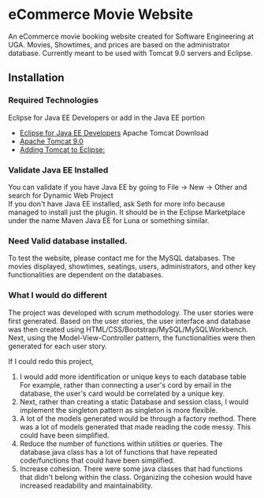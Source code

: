 # eCommerce Movie Website
An eCommerce movie booking website created for Software Engineering at UGA. Movies, Showtimes, and prices are based on the administrator database. Currently meant to be used with Tomcat 9.0 servers and Eclipse.

## Installation
### Required Technologies
Eclipse for Java EE Developers or add in the Java EE portion
* [Eclipse for Java EE Developers](https://www.eclipse.org/downloads/packages/eclipse-ide-java-ee-developers/photonr)
Apache Tomcat Download
* [Apache Tomcat 9.0](https://tomcat.apache.org/download-90.cgi)
* [Adding Tomcat to Eclipse:](https://stackoverflow.com/questions/8046871/how-to-add-tomcat-server-in-eclipse)

### Validate Java EE Installed
You can validate if you have Java EE by going to File -> New -> Other and search for Dynamic Web Project<br>
If you don't have Java EE installed, ask Seth for more info because managed to install just the plugin. It should be in the Eclipse Marketplace under the name Maven Java EE for Luna or something similar.

### Need Valid database installed.
To test the website, please contact me for the MySQL databases. The movies displayed, showtimes, seatings, users, administrators, and other key functionalities are dependent on the databases.

### What I would do different
The project was developed with scrum methodology. The user stories were first generated. Based on the user stories, the user interface and database was then created using HTML/CSS/Bootstrap/MySQL/MySQLWorkbench. Next, using the Model-View-Controller pattern, the functionalities were then generated for each user story.

If I could redo this project, 
1) I would add more identification or unique keys to each database table For example, rather than connecting a user's cord by email in the database, the user's card would be correlated by a unique key. <br/>
2) Next, rather than creating a static Database and session class, I would implement the singleton pattern as singleton is more flexible. <br/>
3) A lot of the models generated would be through a factory method. There was a lot of models generated that made reading the code messy. This could have been simplified. <br/>
4) Reduce the number of functions within utilities or queries. The database.java class has a lot of functions that have repeated code/functions that could have been simplified. <br/>
5) Increase cohesion. There were some java classes that had functions that didn't belong within the class. Organizing the cohesion would have increased readability and maintainability.
